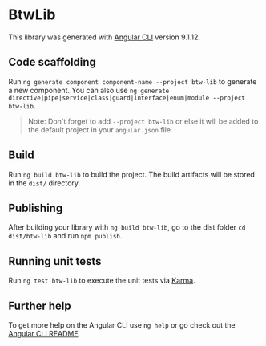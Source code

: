 # BtwLib

This library was generated with [Angular CLI](https://github.com/angular/angular-cli) version 9.1.12.

## Code scaffolding

Run `ng generate component component-name --project btw-lib` to generate a new component. You can also use `ng generate directive|pipe|service|class|guard|interface|enum|module --project btw-lib`.
> Note: Don't forget to add `--project btw-lib` or else it will be added to the default project in your `angular.json` file. 

## Build

Run `ng build btw-lib` to build the project. The build artifacts will be stored in the `dist/` directory.

## Publishing

After building your library with `ng build btw-lib`, go to the dist folder `cd dist/btw-lib` and run `npm publish`.

## Running unit tests

Run `ng test btw-lib` to execute the unit tests via [Karma](https://karma-runner.github.io).

## Further help

To get more help on the Angular CLI use `ng help` or go check out the [Angular CLI README](https://github.com/angular/angular-cli/blob/master/README.md).
